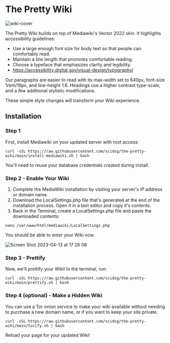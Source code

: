 # The Pretty Wiki

![wiki-cover](https://user-images.githubusercontent.com/28545431/232186250-a211097b-a7f5-4b39-bf13-f51e497015ae.png)

The Pretty Wiki builds on top of Mediawiki's Vector 2022 skin. It highlights accessibility guidelines:

- Use a large enough font size for body text so that people can comfortably read. 
- Maintain a line length that promotes comfortable reading.
- Choose a typeface that emphasizes clarity and legibility.
- https://accessibility.digital.gov/visual-design/typography/

Our paragraphs are easier to read with its max-width set to 640px, font-size 1rem/16px, and line-height 1.6. Headings use a higher contrast type-scale, and a few additional stylistic modifications. 

These simple style changes will transform your Wiki experience.

## Installation

### Step 1
First, install Mediawiki on your updated server with root access:

```
curl -sSL https://raw.githubusercontent.com/scidsg/the-pretty-wiki/main/install-mediawiki.sh | bash
```

You'll need to reuse your database credentials created during install.

### Step 2 - Enable Your Wiki
 1. Complete the MediaWiki installation by visiting your server's IP address or domain name.
 2. Download the LocalSettings.php file that's generated at the end of the installation process. Open it in a text editor and copy it's contents.
 3. Back in the Terminal, create a LocalSettings.php file and paste the downloaded contents:
 
 ```
nano /var/www/html/mediawiki/LocalSettings.php 
 ```

You should be able to enter your Wiki now.

![Screen Shot 2023-04-13 at 17 26 08](https://user-images.githubusercontent.com/28545431/232121037-8e7c720b-7148-4692-afca-04f209370dfd.png)

### Step 3 - Prettify
Now, we'll prettify your Wiki! In the terminal, run:

```
curl -sSL https://raw.githubusercontent.com/scidsg/the-pretty-wiki/main/prettify.sh | bash
```

### Step 4 (optional) - Make a Hidden Wiki
You can use a Tor onion service to make your wiki available without needing to purchase a new domain name, or if you want to keep your site private.

```
curl -sSL https://raw.githubusercontent.com/scidsg/the-pretty-wiki/main/torify.sh | bash
```

Reload your page for your updated Wiki!

